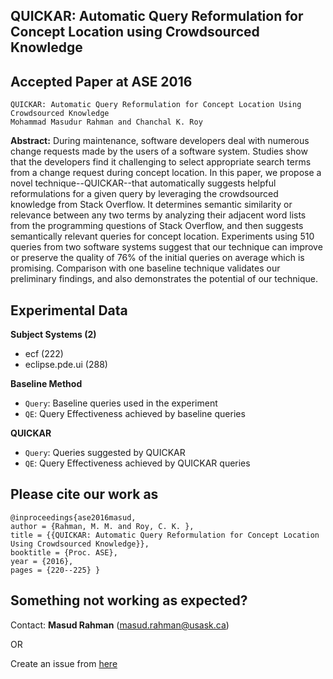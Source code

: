 ## QUICKAR: Automatic Query Reformulation for Concept Location using Crowdsourced Knowledge

Accepted Paper at ASE 2016
----------------------------
```
QUICKAR: Automatic Query Reformulation for Concept Location Using Crowdsourced Knowledge
Mohammad Masudur Rahman and Chanchal K. Roy
```
**Abstract:** During maintenance, software developers deal with numerous change requests made by the users of a software system. Studies show that the developers find it challenging to select appropriate search terms from a change request during concept location. In this paper, we propose a novel technique--QUICKAR--that automatically suggests helpful reformulations for a given query by leveraging the crowdsourced knowledge from Stack Overflow. It determines semantic similarity or relevance between any two terms by analyzing their adjacent word lists from the programming questions of Stack Overflow, and then suggests semantically relevant queries for concept location. Experiments using 510 queries from two software systems suggest that our technique can improve or preserve the quality of 76% of the initial queries on average which is promising. Comparison with one baseline technique validates our preliminary findings, and also demonstrates the potential of our technique.

Experimental Data
--------------------
**Subject Systems (2)**

 - ecf (222)
 - eclipse.pde.ui (288)
 
 **Baseline Method**
 
 - ```Query```: Baseline queries used in the experiment
 - ```QE```: Query Effectiveness achieved by baseline queries
 
 **QUICKAR**
 
 - ```Query```: Queries suggested by QUICKAR
 - ```QE```: Query Effectiveness achieved by QUICKAR queries
 
 Please cite our work as
 ----------------
 ```
@inproceedings{ase2016masud, 
author = {Rahman, M. M. and Roy, C. K. }, 
title = {{QUICKAR: Automatic Query Reformulation for Concept Location Using Crowdsourced Knowledge}}, 
booktitle = {Proc. ASE}, 
year = {2016}, 
pages = {220--225} }
 ```

## Something not working as expected?

Contact:  **Masud Rahman**  ([masud.rahman@usask.ca](mailto:masud.rahman@usask.ca))

OR

Create an issue from  [here](https://github.com/masud-technope/QUICKAR-Replication-Package-ASE2016/issues/new)